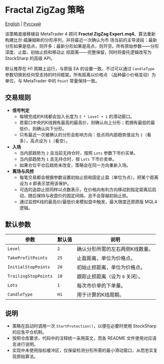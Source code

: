 # Fractal ZigZag 策略
[English](README.md) | [Русский](README_ru.md)

该策略直接移植自 MetaTrader 4 顾问 **Fractal ZigZag Expert.mq4**。算法重新构建比尔·威廉姆斯的分形序列，并将最近一次确认为市
场当前的主导波段：最新分形如果是低点，则开多；最新分形如果是高点，则开空。所有原始参数——分形深度、止盈、初始止损和移动止
损距离——完整保留，同时将委托逻辑改写为 StockSharp 的高级 API。

默认推荐在 H1 周期上运行，与原版 EA 的设置一致。不过可以通过 `CandleType` 参数切换到任何受支持的时间框架。所有距离以价格点
（品种最小价格变动）为单位，与 MetaTrader 中的 `Point` 常量保持一致。

## 交易规则

- **信号判定**
  - 每根完成的K线都会加入长度为 `2 * Level + 1` 的滑动窗口。
  - 若窗口中央的K线拥有最高的最高价，则确认向上分形；若拥有最低的最低价，则确认向下分形。
  - 只有最近一次被确认的分形会影响方向：低点将内部趋势值设为 `2`（看多），高点设为 `1`（看空）。
- **入场**
  - 当内部趋势为 `2` 且当前无持仓时，按照 `Lots` 参数下市价买单。
  - 当内部趋势为 `1` 且无持仓时，按 `Lots` 下市价卖单。
  - 如果仓位平仓后趋势未改变，策略会在同一方向重新入场。
- **离场与风控**
  - 每笔交易都会根据参数设置初始止损和固定止盈（单位为点）。把某个距离设为 `0` 即表示禁用该保护。
  - 可选的追踪止损同样以点数表示，在价格向有利方向移动到指定距离后启动，随后保持与收盘价的固定间隔，且不会穿越初始止损。
  - 通过监控K线的最高价/最低价来模拟盘中触发，最大限度还原原版 MQL4 逻辑。

## 默认参数

| 参数 | 默认值 | 说明 |
|------|--------|------|
| `Level` | `2` | 确认分形所需的左右两侧K线数量。 |
| `TakeProfitPoints` | `25` | 止盈距离，单位为价格点。 |
| `InitialStopPoints` | `20` | 初始止损距离，单位为价格点。 |
| `TrailingStopPoints` | `10` | 跟踪止损距离（设为 `0` 关闭）。 |
| `Lots` | `1` | 每次市价单的下单量。 |
| `CandleType` | `H1` | 用于计算的K线周期。 |

## 说明

- 策略在启动时调用一次 `StartProtection()`，以便在必要时使用 StockSharp 的应急平仓机制。
- 按照仓库要求，代码中的注释统一采用英文，而各 README 文件使用对应语言进行说明。
- 实现中未使用指标缓冲区，仅保留检测分形所需的最小滑动窗口，从而忠实复现原始算法。
